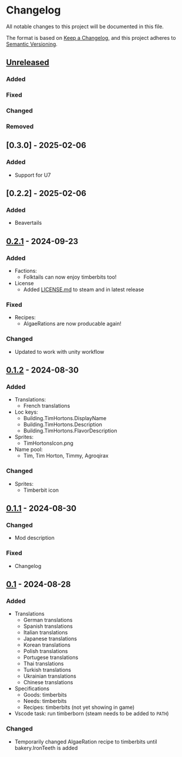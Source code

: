 # Changelog

All notable changes to this project will be documented in this file.

The format is based on [Keep a Changelog](https://keepachangelog.com/en/1.1.0/),
and this project adheres to [Semantic Versioning](https://semver.org/spec/v2.0.0.html).

## [Unreleased]

### Added

### Fixed

### Changed

### Removed

## [0.3.0] - 2025-02-06

### Added

- Support for U7

## [0.2.2] - 2025-02-06

### Added

- Beavertails

## [0.2.1] - 2024-09-23

### Added

- Factions:
  - Folktails can now enjoy timberbits too!
- License
  - Added [LICENSE.md](LICENSE.md) to steam and in latest release

### Fixed

- Recipes:
  - AlgaeRations are now producable again!

### Changed

- Updated to work with unity workflow

## [0.1.2] - 2024-08-30

### Added

- Translations:
  - French translations
- Loc keys:
  - Building.TimHortons.DisplayName
  - Building.TimHortons.Description
  - Building.TimHortons.FlavorDescription
- Sprites:
  - TimHortonsIcon.png
- Name pool:
  - Tim, Tim Horton, Timmy, Agroqirax

### Changed

- Sprites:
  - Timberbit icon

## [0.1.1] - 2024-08-30

### Changed

- Mod description

### Fixed

- Changelog

## [0.1] - 2024-08-28

### Added

- Translations
  - German translations
  - Spanish translations
  - Italian translations
  - Japanese translations
  - Korean translations
  - Polish translations
  - Portugese translations
  - Thai translations
  - Turkish translations
  - Ukrainian translations
  - Chinese translations
- Specifications
  - Goods: timberbits
  - Needs: timberbits
  - Recipes: timberbits (not yet showing in game)
- Vscode task: run timberborn (steam needs to be added to `PATH`)

### Changed

- Temporarily changed AlgaeRation recipe to timberbits until bakery.IronTeeth is added

[unreleased]: https://github.com/Agroqirax/timberbits/compare/v1.1.1...HEAD
[0.2.1]: https://github.com/Agroqirax/timberbits/releases/tag/v0.2.1
[0.1.2]: https://github.com/Agroqirax/timberbits/releases/tag/v0.1.2
[0.1.1]: https://github.com/Agroqirax/timberbits/releases/tag/v0.1
[0.1]: https://github.com/Agroqirax/timberbits/releases/tag/v0.1
